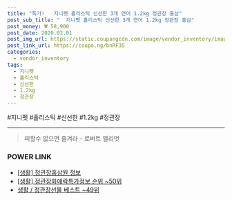 ```yaml
--- 
title: "특가!   지니펫 홀리스틱 신선한 3개 연어 1.2kg 정관장 홍삼" 
post_sub_title: "  지니펫 홀리스틱 신선한 3개 연어 1.2kg 정관장 홍삼" 
post_money: ₩ 58,900 
post_date: 2020.02.01 
post_img_url: https://static.coupangcdn.com/image/vendor_inventory/images/2017/05/01/9/2/17efe65c-cc0b-4505-8ffc-1deba7907816.jpg 
post_link_url: https://coupa.ng/bnRF3S 
categories: 
  - vendor_inventory 
tags: 
  - 지니펫 
  - 홀리스틱 
  - 신선한 
  - 1.2kg 
  - 정관장 
--- 
```

  #지니펫 #홀리스틱 #신선한 #1.2kg #정관장 
<hr> 

> 피할수 없으면 즐겨라 – 로버트 엘리엇 


### POWER LINK

* <a href="https://blog.naver.com/sakai111/221768053394" target="_blank"> [생활] 정관장홍삼원 정보 </a>
* <a href="https://blog.naver.com/sakai111/221773125317" target="_blank"> [생활] 정관장화애락특가정보 순위 ~50위</a>
* <a href="https://blog.naver.com/santokki14/221778776521" target="_blank">생활 / 정관장선물 베스트 ~49위</a>
